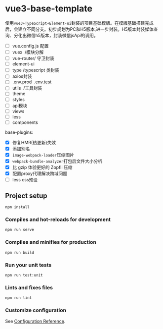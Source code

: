 # vue3-base-template
使用`vue3+TypeScript+Element-ui`封装的项目基础模版。在模版基础搭建完成后，会建立不同分支。初步规划为PC和H5版本,进一步封装。H5版本封装媒体查询、分化出微信h5版本，封装微信jsApi的调用。



- [ ] vue.config.js 配置
- [ ] vuex  /模块分解
- [ ] vue-router/ 守卫封装
- [ ] element-ui
- [ ] type /typescript 类封装
- [ ] axios封装
- [ ] .env.prod  .env.test
- [ ] utils  /工具封装
- [ ] theme
- [ ] styles
- [ ] api模块
- [ ] views
- [ ] less
- [ ] components

base-plugins:

- [x] 修复HMR(热更新)失效
- [x] 添加别名
- [x] `image-webpack-loader`压缩图片
- [x] `webpack-bundle-analyzer`打包后文件大小分析
- [x] 比 gzip 体验更好的 Zopfli 压缩
- [x] 配置proxy代理解决跨域问题
- [ ] less css预设

## Project setup
```
npm install
```

### Compiles and hot-reloads for development
```
npm run serve
```

### Compiles and minifies for production
```
npm run build
```

### Run your unit tests
```
npm run test:unit
```

### Lints and fixes files
```
npm run lint
```

### Customize configuration
See [Configuration Reference](https://cli.vuejs.org/config/).
